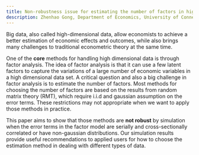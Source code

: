 ```yaml
---
title: Non-robustness issue for estimating the number of factors in high dimensional data
description: Zhenhao Gong, Department of Economics, University of Connecticut
---
```


Big data, also called high-dimensional data, allow economists to achieve a better estimation of economic effects and outcomes, while also brings many challenges to traditional econometric theory at the same time.

One of the **core** methods for handling high dimensional data is through factor analysis. The idea of factor analysis is that it can use a few latent factors to capture the variations of a large number of economic variables in a high dimensional data set. A critical question and also a big challenge in factor analysis is to estimate the number of factors. Most methods for choosing the number of factors are based on the results from random matrix theory (RMT), which require i.i.d and gaussian assumption on the error terms.  These restrictions may not appropriate when we want to apply those methods in practice.

This paper aims to show that those methods are **not robust** by simulation when the error terms in the factor model are serially and cross-sectionally correlated or have non-gaussian distributions. Our simulation results provide useful recommendations to applied users for how to choose the estimation method in dealing with different types of data.
